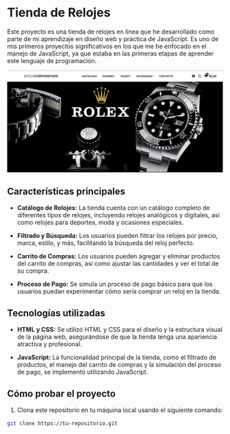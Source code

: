 # Tienda de Relojes

Este proyecto es una tienda de relojes en línea que he desarrollado como parte de mi aprendizaje en diseño web y práctica de JavaScript. Es uno de mis primeros proyectos significativos en los que me he enfocado en el manejo de JavaScript, ya que estaba en las primeras etapas de aprender este lenguaje de programación.

![Preview](./imgs/project4.png)

## Características principales

- **Catálogo de Relojes:** La tienda cuenta con un catálogo completo de diferentes tipos de relojes, incluyendo relojes analógicos y digitales, así como relojes para deportes, moda y ocasiones especiales.
  
- **Filtrado y Búsqueda:** Los usuarios pueden filtrar los relojes por precio, marca, estilo, y más, facilitando la búsqueda del reloj perfecto.

- **Carrito de Compras:** Los usuarios pueden agregar y eliminar productos del carrito de compras, así como ajustar las cantidades y ver el total de su compra.

- **Proceso de Pago:** Se simula un proceso de pago básico para que los usuarios puedan experimentar cómo sería comprar un reloj en la tienda.

## Tecnologías utilizadas

- **HTML y CSS:** Se utilizó HTML y CSS para el diseño y la estructura visual de la página web, asegurándose de que la tienda tenga una apariencia atractiva y profesional.

- **JavaScript:** La funcionalidad principal de la tienda, como el filtrado de productos, el manejo del carrito de compras y la simulación del proceso de pago, se implementó utilizando JavaScript.

## Cómo probar el proyecto

1. Clona este repositorio en tu máquina local usando el siguiente comando:

```bash
git clone https://tu-repositorio.git
